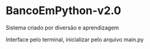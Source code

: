 # BancoEmPython-v2.0
Sistema criado por diversão e aprendizagem 

Interface pelo terminal, inicializar pelo arquivo main.py
